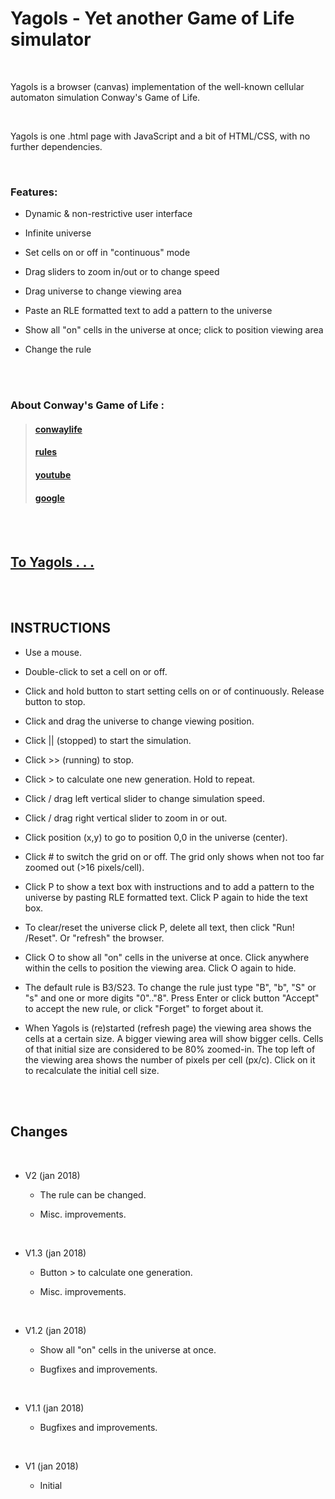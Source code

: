 # Yagols - Yet another Game of Life simulator

<br>

Yagols is a browser (canvas) implementation of the well-known cellular automaton simulation Conway's Game of Life.

<br>

Yagols is one .html page with JavaScript and a bit of HTML/CSS, with no further dependencies.

<br>

### Features:

  * Dynamic & non-restrictive user interface
  
  * Infinite universe
  
  * Set cells on or off in "continuous" mode
  
  * Drag sliders to zoom in/out or to change speed
  
  * Drag universe to change viewing area
  
  * Paste an RLE formatted text to add a pattern to the universe
  
  * Show all "on" cells in the universe at once; click to position viewing area
  
  * Change the rule

<br> 
<br>

### About Conway's Game of Life :

>#### [conwaylife](http://www.conwaylife.com)
>#### [rules](http://web.stanford.edu/~cdebs/GameOfLife/#rules)
>#### [youtube](https://youtu.be/C2vgICfQawE)
>#### [google](https://www.google.nl/search?q=conway+game+of+life)

<br>
<br>

## [To Yagols . . .](http://erps.me/Yagols.html)

<br>
<br>

## INSTRUCTIONS

  * Use a mouse.
  
  * Double-click to set a cell on or off.
  
  * Click and hold button to start setting cells on or of continuously.
    Release button to stop.
    
  * Click and drag the universe to change viewing position.
  
  * Click || (stopped) to start the simulation.
  
  * Click >> (running) to stop.
  
  * Click > to calculate one new generation. Hold to repeat.
  
  * Click / drag left vertical slider to change simulation speed.
  
  * Click / drag right vertical slider to zoom in or out.
    
  * Click position (x,y) to go to position 0,0 in the universe (center).
    
  * Click # to switch the grid on or off.
    The grid only shows when not too far zoomed out (>16 pixels/cell).
  
  * Click P to show a text box with instructions and to add a pattern to
    the universe by pasting RLE formatted text. Click P again to hide the
    text box.
    
  * To clear/reset the universe click P, delete all text, then click
    "Run! /Reset". Or "refresh" the browser.
    
  * Click O to show all "on" cells in the universe at once. Click anywhere
    within the cells to position the viewing area. Click O again to hide.
    
  * The default rule is B3/S23. To change the rule just type "B", "b",
    "S" or "s" and one or more digits "0".."8". Press Enter or click button
    "Accept" to accept the new rule, or click "Forget" to forget about it. 

  * When Yagols is (re)started (refresh page) the viewing area shows the
     cells at a certain size. A bigger viewing area will show bigger cells.
     Cells of that initial size are considered to be 80% zoomed-in. The top
     left of the viewing area shows the number of pixels per cell (px/c).
     Click on it to recalculate the initial cell size.

<br>
<br>

## Changes

<br>

* V2 (jan 2018)
  
  * The rule can be changed.
  
  * Misc. improvements.

<br>

* V1.3 (jan 2018)
  
  * Button > to calculate one generation.
  
  * Misc. improvements.

<br>

* V1.2 (jan 2018)
  
  * Show all "on" cells in the universe at once.
  
  * Bugfixes and improvements.

<br>

* V1.1 (jan 2018)
  
  * Bugfixes and improvements.
  
<br>
  
* V1 (jan 2018)
  
  * Initial
